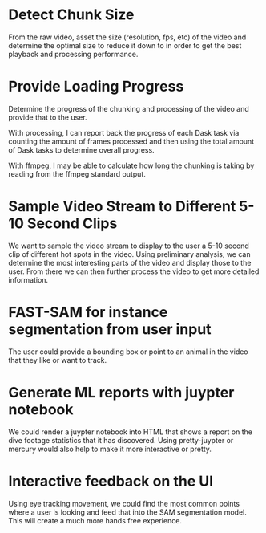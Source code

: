 # Detect Chunk Size

From the raw video, asset the size (resolution, fps, etc) of the video and
determine the optimal size to reduce it down to in order to get the best
playback and processing performance.

# Provide Loading Progress

Determine the progress of the chunking and processing of the video and provide
that to the user.

With processing, I can report back the progress of each Dask task via counting
the amount of frames processed and then using the total amount of Dask tasks
to determine overall progress.

With ffmpeg, I may be able to calculate how long the chunking is taking by reading
from the ffmpeg standard output.

# Sample Video Stream to Different 5-10 Second Clips

We want to sample the video stream to display to the user a 5-10 second clip of
different hot spots in the video. Using preliminary analysis, we can determine
the most interesting parts of the video and display those to the user. From there
we can then further process the video to get more detailed information.

# FAST-SAM for instance segmentation from user input

The user could provide a bounding box or point to an
animal in the video that they like or want to track.

# Generate ML reports with juypter notebook

We could render a juypter notebook into HTML that shows a
report on the dive footage statistics that it has discovered.
Using pretty-juypter or mercury would also help to make it
more interactive or pretty.

# Interactive feedback on the UI

Using eye tracking movement, we could find the most common points where a user
is looking and feed that into the SAM segmentation model. This will create a
much more hands free experience.
